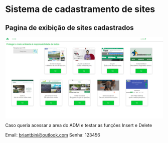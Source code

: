 <h1>Sistema de cadastramento de sites</h1>
<p align="center">
  <h2>Pagina de exibição de sites cadastrados</h2>
  <a href="#">
    <img align="center"  src="pagsite.jpg" />
  </a>
</p>
<p>Caso queria acessar a area do ADM e testar as funções Insert e Delete
  
 Email: briantbini@outlook.com
 Senha: 123456
 
</p>
